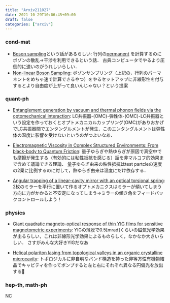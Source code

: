 ```yaml
---
title: "Arxiv211027"
date: 2021-10-29T10:06:45+09:00
draft: false
categories: ["arxiv"]
---
```


### cond-mat
  - [Boson sampling](https://en.wikipedia.org/wiki/Boson_sampling)という話があるらしい:
    行列の[permanent](https://en.wikipedia.org/wiki/Permanent_(mathematics))
    を計算するのにボゾンの散乱→干渉を利用できるという話．
    古典コンピュータでやるより圧倒的に速いのがうれしいらしい．
  - [Non-linear Boson Sampling](https://arxiv.org/abs/2110.13788):
    ボゾンサンプリング（上記の，行列のパーマネントをめちゃ速で計算できるやつ）をやるセットアップに非線形性を付与するとより自由度が上がって良いんじゃない？という提案


### quant-ph
- [Entanglement generation by vacuum and thermal phonon fields via the optomechanical interaction](https://arxiv.org/abs/2110.13278):
  LC共振器-(OMC)-弾性体-(OMC)-LC共振器という設定を作っておくとオプトメカニカルカップリング(OMC)がありおかげでLC共振器間でエンタングルメントが発生．このエンタングルメントは弾性体の温度に影響を受けないというのがつよいなあ．

- [Electromagnetic Viscosity in Complex Structured Environments: From black-body to Quantum Friction](https://arxiv.org/abs/2110.13635):
  量子ゆらぎや熱ゆらぎが原因で真空中でも摩擦が発生する（有効的には粘性抵抗を感じる）話を非マルコフ的効果まで含めて議論できる理論．
量子ゆらぎ由来の粘性抵抗はtest partcleの速度の2乗に比例するのに対して，熱ゆらぎ由来は温度にだけ依存する．

- [Angular trapping of a linear-cavity mirror with an optical torsional spring](https://arxiv.org/abs/2110.13507):
  2枚のミラーを平行に置いて作るオプトメカニクスはミラーが傾いてしまう方向に力がかかると不安定になってしまう→ミラーの傾き角をフィードバックコントロールしよう！

### physics
- [Giant quadratic magneto-optical response of thin YIG films for sensitive magnetometric experiments](https://arxiv.org/abs/2110.13679):
  YIGの薄膜で0.5[mrad]くらいの磁気光学効果が出るらしい，これは非線形光学効果によるものらしく，なかなか大きいらしい．
  さすがみんな大好きYIGだなあ

- [Helical polariton lasing from topological valleys in an organic crystalline microcavity](https://arxiv.org/abs/2110.13456):
  トポロジカルに非自明なバンド構造を持った非等方性有機物結晶でキャビティを作ってポンプすると左と右にそれぞれ異なる円偏光を放出する🍩


### hep-th, math-ph
NC
